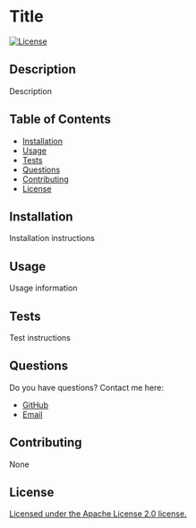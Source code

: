 # Title

[![License](https://img.shields.io/badge/License-Apache%202.0-blue.svg)](https://opensource.org/licenses/Apache-2.0)

## Description

Description

## Table of Contents

* [Installation](#Installation)
* [Usage](#Usage)
* [Tests](#Tests)
* [Questions](#Questions)
* [Contributing](#Contributing)
* [License](#License)

## Installation

Installation instructions

## Usage

Usage information

## Tests

Test instructions

## Questions

Do you have questions? Contact me here:

* [GitHub](https://github.com/laurenlgoss)
* [Email](laurenlgoss98@gmail.com)

## Contributing

None

## License

[Licensed under the Apache License 2.0 license.](https://www.apache.org/licenses/LICENSE-2.0)